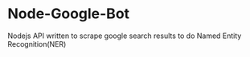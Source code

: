 # Node-Google-Bot

Nodejs API written to scrape google search results to do Named Entity Recognition(NER)
